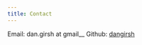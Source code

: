 ```yaml
---
title: Contact
---
```


Email:  dan.girsh at gmail__
Github: [dangirsh](https://github.com/dangirsh)  
